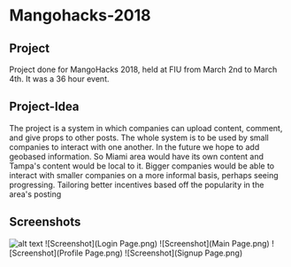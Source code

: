 # Mangohacks-2018 
## Project
Project done for MangoHacks 2018, held at FIU from March 2nd to March 4th. It was a 36 hour event.
## Project-Idea
The project is a system in which companies can upload content, comment, and give props to other posts. The whole system is to be used by small companies to interact with one another. In the future we hope to add geobased information. So Miami area would have its own content and Tampa's content would be local to it. Bigger companies would be able to interact with smaller companies on a more informal basis, perhaps seeing progressing. Tailoring better incentives based off the popularity in the area's posting 
## Screenshots
![alt text](https://github.com/emeruvia/Mangohacks-2018/blob/master/Login%20Page.png)
![Screenshot](Login Page.png)
![Screenshot](Main Page.png)
![Screenshot](Profile Page.png)
![Screenshot](Signup Page.png)

